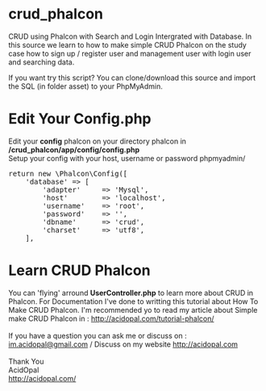 # crud_phalcon
CRUD using Phalcon with Search and Login Intergrated with Database. In this source we learn to how to make simple CRUD Phalcon on the study case how to sign up / register user and management user with login user and searching data. 

If you want try this script? You can clone/download this source and import the SQL (in folder asset) to your PhpMyAdmin.

# Edit Your Config.php
Edit your <b>config</b> phalcon on your directory phalcon in <b>/crud_phalcon/app/config/config.php</b> <br>
Setup your config with your host, username or password phpmyadmin/

<pre>
return new \Phalcon\Config([
    'database' => [
        'adapter'     => 'Mysql',
        'host'        => 'localhost',
        'username'    => 'root',
        'password'    => '',
        'dbname'      => 'crud',
        'charset'     => 'utf8',
    ],
</pre>

# Learn CRUD Phalcon
You can 'flying' arround <b>UserController.php</b> to learn more about CRUD in Phalcon. For Documentation I've done to writting this tutorial about How To Make CRUD Phalcon. 
I'm recommended yo to read my article about Simple make CRUD Phalcon  in : http://acidopal.com/tutorial-phalcon/ 
<br>
<br>
If you have a question you can ask me or discuss on : <br>
im.acidopal@gmail.com / Discuss on my website http://acidopal.com
</br>
</br>
Thank You <br>
AcidOpal <br>
http://acidopal.com/
